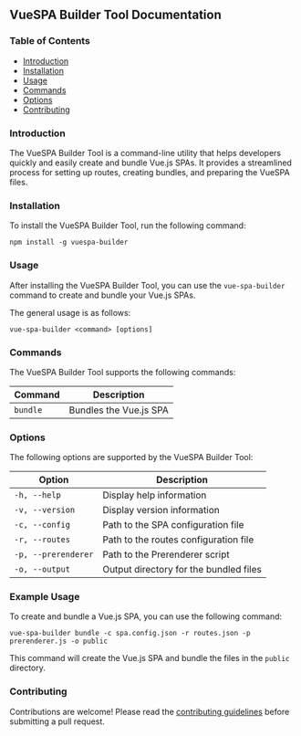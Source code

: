 ## VueSPA Builder Tool Documentation

### Table of Contents

- [Introduction](#introduction)
- [Installation](#installation)
- [Usage](#usage)
- [Commands](#commands)
- [Options](#options)
- [Contributing](#contributing)

### Introduction

The VueSPA Builder Tool is a command-line utility that helps developers quickly and easily create and bundle Vue.js SPAs. It provides a streamlined process for setting up routes, creating bundles, and preparing the VueSPA files.

### Installation

To install the VueSPA Builder Tool, run the following command:

```
npm install -g vuespa-builder
```

### Usage

After installing the VueSPA Builder Tool, you can use the `vue-spa-builder` command to create and bundle your Vue.js SPAs.

The general usage is as follows:

```
vue-spa-builder <command> [options]
```

### Commands

The VueSPA Builder Tool supports the following commands:

| Command | Description |
|---|---|
| `bundle` | Bundles the Vue.js SPA |

### Options

The following options are supported by the VueSPA Builder Tool:

| Option | Description |
|---|---|
| `-h, --help` | Display help information |
| `-v, --version` | Display version information |
| `-c, --config` | Path to the SPA configuration file |
| `-r, --routes` | Path to the routes configuration file |
| `-p, --prerenderer` | Path to the Prerenderer script |
| `-o, --output` | Output directory for the bundled files |

### Example Usage

To create and bundle a Vue.js SPA, you can use the following command:

```
vue-spa-builder bundle -c spa.config.json -r routes.json -p prerenderer.js -o public
```

This command will create the Vue.js SPA and bundle the files in the `public` directory.

### Contributing

Contributions are welcome! Please read the [contributing guidelines](CONTRIBUTING.md) before submitting a pull request.